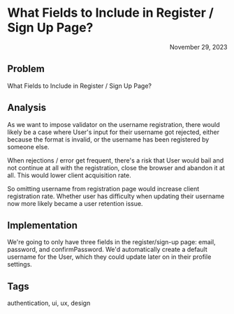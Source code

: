 # What Fields to Include in Register / Sign Up Page?
<div style="text-align: right"> November 29, 2023 </div>

## Problem
What Fields to Include in Register / Sign Up Page?

## Analysis
As we want to impose validator on the username registration, there would likely be a case where User's input for their username got rejected, either because the format is invalid, or the username has been registered by someone else.

When rejections / error get frequent, there's a risk that User would bail and not continue at all with the registration, close the browser and abandon it at all. This would lower client acquisition rate.

So omitting username from registration page would increase client registration rate. Whether user has difficulty when updating their username now more likely became a user retention issue.

## Implementation
We're going to only have three fields in the register/sign-up page: email, password, and confirmPassword. We'd automatically create a default username for the User, which they could update later on in their profile settings.

## Tags
authentication, ui, ux, design